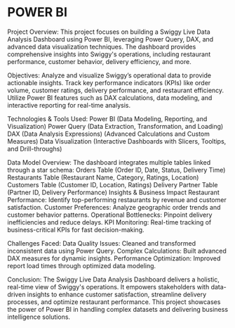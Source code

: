 # POWER BI
Project Overview:
This project focuses on building a Swiggy Live Data Analysis Dashboard using Power BI, leveraging Power Query, DAX, and advanced data visualization techniques. The dashboard provides comprehensive insights into Swiggy's operations, including restaurant performance, customer behavior, delivery efficiency, and more.

Objectives:
Analyze and visualize Swiggy’s operational data to provide actionable insights.
Track key performance indicators (KPIs) like order volume, customer ratings, delivery performance, and restaurant efficiency.
Utilize Power BI features such as DAX calculations, data modeling, and interactive reporting for real-time analysis.

Technologies & Tools Used:
Power BI (Data Modeling, Reporting, and Visualization)
Power Query (Data Extraction, Transformation, and Loading)
DAX (Data Analysis Expressions) (Advanced Calculations and Custom Measures)
Data Visualization (Interactive Dashboards with Slicers, Tooltips, and Drill-throughs)

Data Model Overview:
The dashboard integrates multiple tables linked through a star schema:
Orders Table (Order ID, Date, Status, Delivery Time)
Restaurants Table (Restaurant Name, Category, Ratings, Location)
Customers Table (Customer ID, Location, Ratings)
Delivery Partner Table (Partner ID, Delivery Performance)
Insights & Business Impact
Restaurant Performance: Identify top-performing restaurants by revenue and customer satisfaction.
Customer Preferences: Analyze geographic order trends and customer behavior patterns.
Operational Bottlenecks: Pinpoint delivery inefficiencies and reduce delays.
KPI Monitoring: Real-time tracking of business-critical KPIs for fast decision-making.

Challenges Faced:
Data Quality Issues: Cleaned and transformed inconsistent data using Power Query.
Complex Calculations: Built advanced DAX measures for dynamic insights.
Performance Optimization: Improved report load times through optimized data modeling.

Conclusion:
The Swiggy Live Data Analysis Dashboard delivers a holistic, real-time view of Swiggy's operations. It empowers stakeholders with data-driven insights to enhance customer satisfaction, streamline delivery processes, and optimize restaurant performance.
This project showcases the power of Power BI in handling complex datasets and delivering business intelligence solutions.
